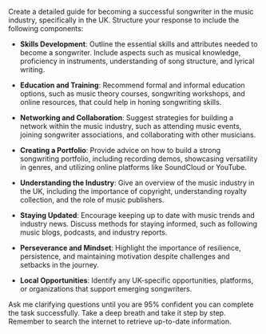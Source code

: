 Create a detailed guide for becoming a successful songwriter in the music industry, specifically in the UK. Structure your response to include the following components:

- **Skills Development**: Outline the essential skills and attributes needed to become a songwriter. Include aspects such as musical knowledge, proficiency in instruments, understanding of song structure, and lyrical writing.

- **Education and Training**: Recommend formal and informal education options, such as music theory courses, songwriting workshops, and online resources, that could help in honing songwriting skills.

- **Networking and Collaboration**: Suggest strategies for building a network within the music industry, such as attending music events, joining songwriter associations, and collaborating with other musicians.

- **Creating a Portfolio**: Provide advice on how to build a strong songwriting portfolio, including recording demos, showcasing versatility in genres, and utilizing online platforms like SoundCloud or YouTube.

- **Understanding the Industry**: Give an overview of the music industry in the UK, including the importance of copyright, understanding royalty collection, and the role of music publishers.

- **Staying Updated**: Encourage keeping up to date with music trends and industry news. Discuss methods for staying informed, such as following music blogs, podcasts, and industry reports.

- **Perseverance and Mindset**: Highlight the importance of resilience, persistence, and maintaining motivation despite challenges and setbacks in the journey.

- **Local Opportunities**: Identify any UK-specific opportunities, platforms, or organizations that support emerging songwriters.

Ask me clarifying questions until you are 95% confident you can complete the task successfully. Take a deep breath and take it step by step. Remember to search the internet to retrieve up-to-date information.